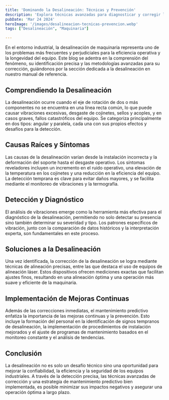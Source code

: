 ```yaml
---
title: 'Dominando la Desalineación: Técnicas y Prevención'
description: 'Explora técnicas avanzadas para diagnosticar y corregir la desalineación en equipos industriales, mejorando la eficiencia y prolongando la vida útil de la maquinaria mediante el mantenimiento predictivo.'
pubDate: 'Mar 24 2024'
heroImage: '/images/desalineacion-tecnicas-prevencion.webp'
tags: ["Desalineación", "Maquinaria"]

---
```



En el entorno industrial, la desalineación de maquinaria representa uno de los problemas más frecuentes y perjudiciales para la eficiencia operativa y la longevidad del equipo. Este blog se adentra en la comprensión del fenómeno, su identificación precisa y las metodologías avanzadas para su corrección, guiándonos por la sección dedicada a la desalineación en nuestro manual de referencia.

## Comprendiendo la Desalineación
La desalineación ocurre cuando el eje de rotación de dos o más componentes no se encuentra en una línea recta común, lo que puede causar vibraciones excesivas, desgaste de cojinetes, sellos y acoples, y en casos graves, fallos catastróficos del equipo. Se categoriza principalmente en dos tipos: angular y paralela, cada una con sus propios efectos y desafíos para la detección.

## Causas Raíces y Síntomas
Las causas de la desalineación varían desde la instalación incorrecta y la deformación del soporte hasta el desgaste operativo. Los síntomas reveladores incluyen un incremento en el ruido operativo, una elevación de la temperatura en los cojinetes y una reducción en la eficiencia del equipo. La detección temprana es clave para evitar daños mayores, y se facilita mediante el monitoreo de vibraciones y la termografía.

## Detección y Diagnóstico
El análisis de vibraciones emerge como la herramienta más efectiva para el diagnóstico de la desalineación, permitiendo no solo detectar su presencia sino también determinar su severidad y tipo. Los patrones específicos de vibración, junto con la comparación de datos históricos y la interpretación experta, son fundamentales en este proceso.

## Soluciones a la Desalineación
Una vez identificada, la corrección de la desalineación se logra mediante técnicas de alineación precisas, entre las que destaca el uso de equipos de alineación láser. Estos dispositivos ofrecen mediciones exactas que facilitan ajustes finos, resultando en una alineación óptima y una operación más suave y eficiente de la maquinaria.

## Implementación de Mejoras Continuas
Además de las correcciones inmediatas, el mantenimiento predictivo enfatiza la importancia de las mejoras continuas y la prevención. Esto incluye la formación del personal en la identificación de signos tempranos de desalineación, la implementación de procedimientos de instalación mejorados y el ajuste de programas de mantenimiento basados en el monitoreo constante y el análisis de tendencias.

## Conclusión
La desalineación no es solo un desafío técnico sino una oportunidad para mejorar la confiabilidad, la eficiencia y la seguridad de los equipos industriales. A través de la detección precisa, las técnicas avanzadas de corrección y una estrategia de mantenimiento predictivo bien implementada, es posible minimizar sus impactos negativos y asegurar una operación óptima a largo plazo.

